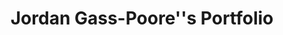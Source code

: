---
title: Jordan Gass-Poore''s Portfolio
iframeUrl: https://jgasspoore.com/
titleAnimation: fragment fade-out
---